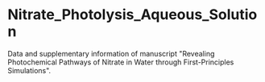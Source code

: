 # Nitrate_Photolysis_Aqueous_Solution
Data and supplementary information of manuscript "Revealing Photochemical Pathways of Nitrate in Water through First-Principles Simulations".

